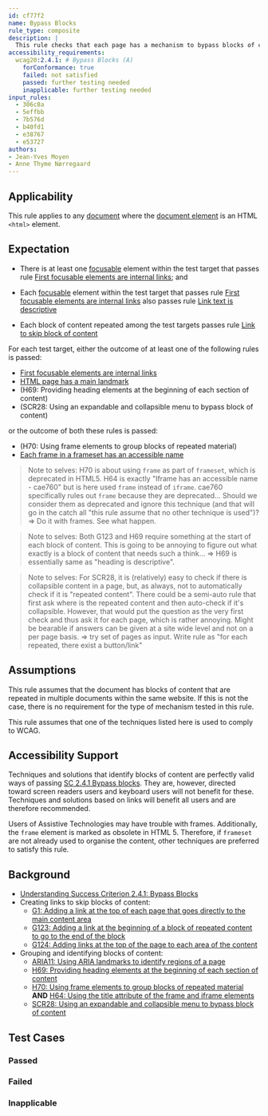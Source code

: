 ```yaml
---
id: cf77f2
name: Bypass Blocks
rule_type: composite
description: |
  This rule checks that each page has a mechanism to bypass blocks of content.
accessibility_requirements:
  wcag20:2.4.1: # Bypass Blocks (A)
    forConformance: true
    failed: not satisfied
    passed: further testing needed
    inapplicable: further testing needed
input_rules:
  - 306c8a
  - 5effbb
  - 7b576d
  - b40fd1
  - e38767
  - e53727
authors:
- Jean-Yves Moyen
- Anne Thyme Nørregaard
---
```


## Applicability

This rule applies to any [document](#https://www.w3.org/TR/dom/#concept-document) where the [document element](#https://www.w3.org/TR/dom/#document-element) is an HTML `<html>` element.

## Expectation

- There is at least one [focusable](#focusable) element within the test target that passes rule [First focusable elements are internal links](https://act-rules.github.io/rules/e53727); and
- Each [focusable](#focusable) element within the test target that passes rule [First focusable elements are internal links](https://act-rules.github.io/rules/e53727) also passes rule [Link text is descriptive](https://act-rules.github.io/rules/5effbb)

- Each block of content repeated among the test targets passes rule [Link to skip block of content](https://act-rules.github.io/rules/7b576d)


For each test target, either the outcome of at least one of the following rules is passed:

- [First focusable elements are internal links](https://act-rules.github.io/rules/e53727)
- [HTML page has a main landmark](https://act-rules.github.io/rules/b40fd1)
- (H69: Providing heading elements at the beginning of each section of content)
- (SCR28: Using an expandable and collapsible menu to bypass block of content)

or the outcome of both these rules is passed:
- (H70: Using frame elements to group blocks of repeated material)
- [Each frame in a frameset has an accessible name](https://act-rules.github.io/rules/306c8a)

> Note to selves: H70 is about using `frame` as part of `frameset`, which is deprecated in HTML5. H64 is exactly "Iframe has an accessible name - cae760" but is here used `frame` instead of `iframe`. cae760 specifically rules out `frame` because they are deprecated… Should we consider them as deprecated and ignore this technique (and that will go in the catch all "this rule assume that no other technique is used")?
=> Do it with frames. See what happen.

> Note to selves: Both G123 and H69 require something at the start of each block of content. This is going to be annoying to figure out what exactly is a block of content that needs such a think…
=> H69 is essentially same as "heading is descriptive".

> Note to selves: For SCR28, it is (relatively) easy to check if there is collapsible content in a page, but, as always, not to automatically check if it is "repeated content". There could be a semi-auto rule that first ask where is the repeated content and then auto-check if it's collapsible. However, that would put the question as the very first check and thus ask it for each page, which is rather annoying. Might be bearable if answers can be given at a site wide level and not on a per page basis.
=> try set of pages as input. Write rule as "for each repeated, there exist a button/link"

## Assumptions

This rule assumes that the document has blocks of content that are repeated in multiple documents within the same website. If this is not the case, there is no requirement for the type of mechanism tested in this rule.

This rule assumes that one of the techniques listed here is used to comply to WCAG.

## Accessibility Support

Techniques and solutions that identify blocks of content are perfectly valid ways of passing [SC 2.4.1 Bypass blocks](https://www.w3.org/WAI/WCAG21/Understanding/bypass-blocks.html). They are, however, directed toward screen readers users and keyboard users will not benefit for these. Techniques and solutions based on links will benefit all users and are therefore recommended. 

Users of Assistive Technologies may have trouble with frames. Additionally, the `frame` element is marked as obsolete in HTML 5. Therefore, if `frameset` are not already used to organise the content, other techniques are preferred to satisfy this rule.

## Background
- [Understanding Success Criterion 2.4.1: Bypass Blocks](https://www.w3.org/WAI/WCAG21/Understanding/bypass-blocks.html)
- Creating links to skip blocks of content:
  - [G1: Adding a link at the top of each page that goes directly to the main content area](https://www.w3.org/WAI/WCAG21/Techniques/general/G1)
  - [G123: Adding a link at the beginning of a block of repeated content to go to the end of the block](https://www.w3.org/WAI/WCAG21/Techniques/general/G123)
  - [G124: Adding links at the top of the page to each area of the content](https://www.w3.org/WAI/WCAG21/Techniques/general/G124)
- Grouping and identifying blocks of content:
  - [ARIA11: Using ARIA landmarks to identify regions of a page](https://www.w3.org/WAI/WCAG21/Techniques/aria/ARIA11)
  - [H69: Providing heading elements at the beginning of each section of content](https://www.w3.org/WAI/WCAG21/Techniques/html/H69)
  - [H70: Using frame elements to group blocks of repeated material](https://www.w3.org/WAI/WCAG21/Techniques/html/H70) **AND** [H64: Using the title attribute of the frame and iframe elements](https://www.w3.org/WAI/WCAG21/Techniques/html/H64)
  - [SCR28: Using an expandable and collapsible menu to bypass block of content](https://www.w3.org/WAI/WCAG21/Techniques/client-side-script/SCR28)

## Test Cases

### Passed

### Failed

### Inapplicable

